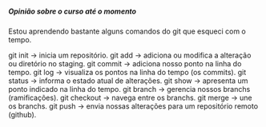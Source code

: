 #####    Opinião sobre o curso até o momento #####

Estou aprendendo bastante alguns comandos do git que esqueci com o tempo. 

git init     -> inicia um repositório.
git add      -> adiciona ou modifica a alteração ou diretório no staging.
git commit   -> adiciona nosso ponto na linha do tempo.
git log      -> visualiza os pontos na linha do tempo (os commits).
git status   -> informa o estado atual de alterações.
git show     -> apresenta um ponto indicado na linha do tempo.
git branch   -> gerencia nossos branchs (ramificações).
git checkout -> navega entre os branchs.
git merge    -> une os branchs.
git push     -> envia nossas alterações para um repositório remoto (github).
